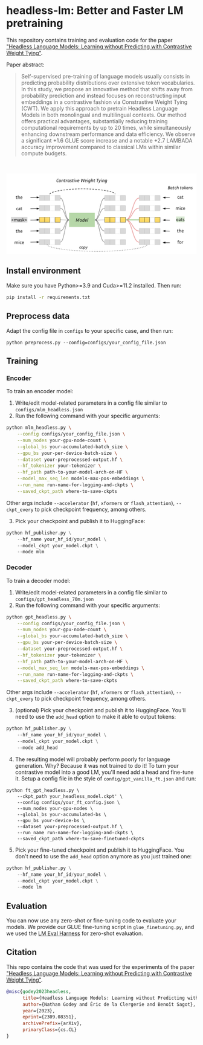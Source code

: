 # headless-lm: Better and Faster LM pretraining
This repository contains training and evaluation code for the paper ["Headless Language Models: Learning without Predicting with Contrastive Weight Tying"](https://arxiv.org/abs/2309.08351).

Paper abstract:
> Self-supervised pre-training of language models usually consists in predicting probability distributions over extensive token vocabularies. In this study, we propose an innovative method that shifts away from probability prediction and instead focuses on reconstructing input embeddings in a contrastive fashion via Constrastive Weight Tying (CWT). We apply this approach to pretrain Headless Language Models in both monolingual and multilingual contexts. Our method offers practical advantages, substantially reducing training computational requirements by up to 20 times, while simultaneously enhancing downstream performance and data efficiency. We observe a significant +1.6 GLUE score increase and a notable +2.7 LAMBADA accuracy improvement compared to classical LMs within similar compute budgets.

<br>

![](./imgs/hlm_schema.svg)

## Install environment

Make sure you have Python>=3.9 and Cuda>=11.2 installed. Then run:
```bash
pip install -r requirements.txt
```

## Preprocess data
Adapt the config file in `configs` to your specific case, and then run:
```
python preprocess.py --config=configs/your_config_file.json
```

## Training
### Encoder
To train an encoder model:
1. Write/edit model-related parameters in a config file similar to `configs/mlm_headless.json`
2. Run the following command with your specific arguments:
```bash
python mlm_headless.py \
    --config configs/your_config_file.json \
    --num_nodes your-gpu-node-count \
    --global_bs your-accumulated-batch_size \
    --gpu_bs your-per-device-batch-size \
    --dataset your-preprocessed-output.hf \
    --hf_tokenizer your-tokenizer \
    --hf_path path-to-your-model-arch-on-HF \
    --model_max_seq_len models-max-pos-embeddings \
    --run_name run-name-for-logging-and-ckpts \
    --saved_ckpt_path where-to-save-ckpts
```
Other args include `--accelerator` (`hf`, `xformers` or `flash_attention`), `--ckpt_every` to pick checkpoint frequency, among others.

3. Pick your checkpoint and publish it to HuggingFace:
```python
python hf_publisher.py \
    --hf_name your_hf_id/your_model \
    --model_ckpt your_model.ckpt \
    --mode mlm
```
### Decoder
To train a decoder model:
1. Write/edit model-related parameters in a config file similar to `configs/gpt_headless_70m.json`
2. Run the following command with your specific arguments:
```bash
python gpt_headless.py \
    --config configs/your_config_file.json \
    --num_nodes your-gpu-node-count \
    --global_bs your-accumulated-batch_size \
    --gpu_bs your-per-device-batch-size \
    --dataset your-preprocessed-output.hf \
    --hf_tokenizer your-tokenizer \
    --hf_path path-to-your-model-arch-on-HF \
    --model_max_seq_len models-max-pos-embeddings \
    --run_name run-name-for-logging-and-ckpts \
    --saved_ckpt_path where-to-save-ckpts
```
Other args include `--accelerator` (`hf`, `xformers` or `flash_attention`), `--ckpt_every` to pick checkpoint frequency, among others.

3. (optional) Pick your checkpoint and publish it to HuggingFace. You'll need to use the `add_head` option to make it able to output tokens:
```python
python hf_publisher.py \
    --hf_name your_hf_id/your_model \
    --model_ckpt your_model.ckpt \
    --mode add_head
```

4. The resulting model will probably perform poorly for language generation. Why? Because it was not trained to do it! To turn your contrastive model into a good LM, you'll need add a head and fine-tune it. Setup a config file in the style of `config/gpt_vanilla_ft.json` and run:
```
python ft_gpt_headless.py \
    --ckpt_path your_headless_model.ckpt' \
    --config configs/your_ft_config.json \
    --num_nodes your-gpu-nodes \
    --global_bs your-accumulated-bs \
    --gpu_bs your-device-bs \
    --dataset your-preprocessed-output.hf \
    --run_name run-name-for-logging-and-ckpts \
    --saved_ckpt_path where-to-save-finetuned-ckpts
```

5. Pick your fine-tuned checkpoint and publish it to HuggingFace. You don't need to use the `add_head` option anymore as you just trained one:
```python
python hf_publisher.py \
    --hf_name your_hf_id/your_model \
    --model_ckpt your_model.ckpt \
    --mode lm
```

## Evaluation
You can now use any zero-shot or fine-tuning code to evaluate your models. We provide our GLUE fine-tuning script in `glue_finetuning.py`, and we used the [LM Eval Harness](https://github.com/EleutherAI/lm-evaluation-harness) for zero-shot evaluation.

## Citation
This repo contains the code that was used for the experiments of the paper ["Headless Language Models: Learning without Predicting with Contrastive Weight Tying"](https://arxiv.org/abs/2309.08351).

```bibtex
@misc{godey2023headless,
      title={Headless Language Models: Learning without Predicting with Contrastive Weight Tying}, 
      author={Nathan Godey and Éric de la Clergerie and Benoît Sagot},
      year={2023},
      eprint={2309.08351},
      archivePrefix={arXiv},
      primaryClass={cs.CL}
}
```

